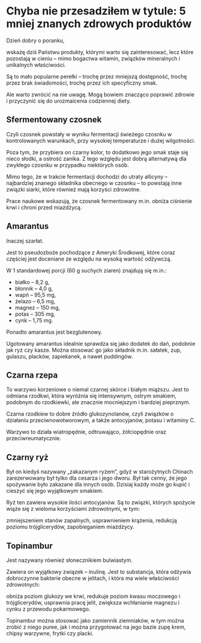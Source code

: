 # Chyba nie przesadziłem w tytule: 5 mniej znanych zdrowych produktów

Dzień dobry o poranku,

wskażę dziś Państwu produkty, którymi warto się zainteresować, lecz które pozostają w cieniu – mimo bogactwa witamin, związków mineralnych i unikalnych właściwości.

Są to mało popularne perełki – trochę przez mniejszą dostępność, trochę przez brak świadomości, trochę przez ich specyficzny smak.

Ale warto zwrócić na nie uwagę. Mogą bowiem znacząco poprawić zdrowie i przyczynić się do urozmaicenia codziennej diety.

## Sfermentowany czosnek

Czyli czosnek powstały w wyniku fermentacji świeżego czosnku w kontrolowanych warunkach, przy wysokiej temperaturze i dużej wilgotności.

Poza tym, że przybiera on czarny kolor, to dodatkowo jego smak staje się nieco słodki, a ostrość zanika. Z tego względu jest dobrą alternatywą dla zwykłego czosnku w przypadku niektórych osób.

Mimo tego, że w trakcie fermentacji dochodzi do utraty allicyny – najbardziej znanego składnika obecnego w czosnku – to powstają inne związki siarki, które również mają korzyści zdrowotne.

Prace naukowe wskazują, że czosnek fermentowany m.in. obniża ciśnienie krwi i chroni przed miażdżycą.

## Amarantus

Inaczej szarłat.

Jest to pseudozboże pochodzące z Ameryki Środkowej, które coraz częściej jest doceniane ze względu na wysoką wartość odżywczą.

W 1 standardowej porcji (60 g suchych ziaren) znajdują się m.in.:

- białko – 8,2 g,
- błonnik – 4,0 g,
- wapń – 95,5 mg,
- żelazo – 6,5 mg,
- magnez – 150 mg,
- potas – 305 mg,
- cynk – 1,75 mg.

Ponadto amarantus jest bezglutenowy.

Ugotowany amarantus idealnie sprawdza się jako dodatek do dań, podobnie jak ryż czy kasze. Można stosować go jako składnik m.in. sałatek, zup, gulaszu, placków, zapiekanek, a nawet puddingów.

## Czarna rzepa

To warzywo korzeniowe o niemal czarnej skórce i białym miąższu. Jest to odmiana rzodkwi, która wyróżnia się intensywnym, ostrym smakiem, podobnym do rzodkiewki, ale znacznie mocniejszym i bardziej pieprznym.

Czarna rzodkiew to dobre źródło glukozynolanów, czyli związków o działaniu przeciwnowotworowym, a także antocyjanów, potasu i witaminy C.

Warzywo to działa wiatropędnie, odtruwająco, żółciopędnie oraz przeciwreumatycznie.

## Czarny ryż

Był on kiedyś nazywany „zakazanym ryżem”, gdyż w starożytnych Chinach zarezerwowany był tylko dla cesarza i jego dworu. Był tak cenny, że jego spożywanie było zakazane dla innych osób. Dzisiaj każdy może go kupić i cieszyć się jego wyjątkowym smakiem.

Ryż ten zawiera wysokie ilości antocyjanów. Są to związki, których spożycie wiąże się z wieloma korzyściami zdrowotnymi, w tym:

zmniejszeniem stanów zapalnych, usprawnieniem krążenia, redukcją poziomu trójglicerydów, zapobieganiem miażdżycy.

## Topinambur

Jest nazywany również słonecznikiem bulwiastym.

Zawiera on wyjątkowy związek – inulinę. Jest to substancja, która odżywia dobroczynne bakterie obecne w jelitach, i która ma wiele właściwości zdrowotnych:

obniża poziom glukozy we krwi, redukuje poziom kwasu moczowego i trójglicerydów, usprawnia pracę jelit, zwiększa wchłanianie magnezu i cynku z przewodu pokarmowego.

Topinambur można stosować jako zamiennik ziemniaków, w tym można zrobić z niego puree, jak i można przygotować na jego bazie zupę krem, chipsy warzywne, frytki czy placki.

